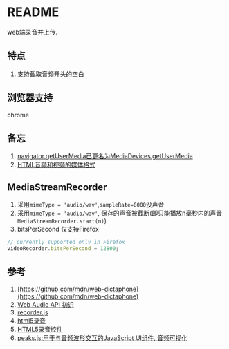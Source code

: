 # README
web端录音并上传.

## 特点
1. 支持截取音频开头的空白

## 浏览器支持
chrome

## 备忘
1. [navigator.getUserMedia已更名为MediaDevices.getUserMedia](https://developer.mozilla.org/zh-CN/docs/Web/API/Navigator/getUserMedia)
1. [HTML音频和视频的媒体格式](https://developer.mozilla.org/en-US/docs/Web/HTML/Supported_media_formats)

## MediaStreamRecorder
1. 采用`mimeType = 'audio/wav'`,`sampleRate=8000`没声音
1. 采用`mimeType = 'audio/wav'`, 保存的声音被截断(即只能播放n毫秒内的声音`MediaStreamRecorder.start(n)`)
1. bitsPerSecond 仅支持Firefox
```js
// currently supported only in Firefox
videoRecorder.bitsPerSecond = 12800;
```

## 参考
1. [https://github.com/mdn/web-dictaphone](https://github.com/mdn/web-dictaphone)
1. [Web Audio API 初识](https://github.com/o2team/H5Skills/issues/64)
1. [recorder.js](https://wangpengfei15974.github.io/recorder.js/)
1. [html5录音](https://www.jianshu.com/p/1b90743386b2)
1. [HTML5录音控件](https://www.cnblogs.com/xiaoqi/p/6993912.html)
1. [peaks.js:用于与音频波形交互的JavaScript UI组件, 音频可视化](https://github.com/bbc/peaks.js)
